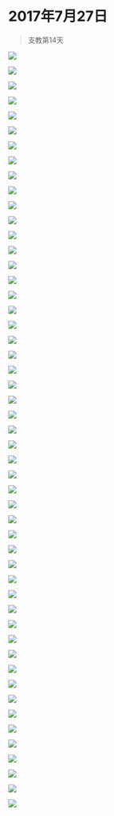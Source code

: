 <link href="../../../css/style.css" rel="stylesheet" >

# 2017年7月27日

> 支教第14天

![](https://yumiao.static.twesix.cn/image/2017/07/27/IMG_0698.PNG)

![](https://yumiao.static.twesix.cn/image/2017/07/27/IMG_0699.jpg)

![](https://yumiao.static.twesix.cn/image/2017/07/27/IMG_0700.jpg)

![](https://yumiao.static.twesix.cn/image/2017/07/27/IMG_0701.jpg)

![](https://yumiao.static.twesix.cn/image/2017/07/27/IMG_0702.jpg)

![](https://yumiao.static.twesix.cn/image/2017/07/27/IMG_0703.jpg)

![](https://yumiao.static.twesix.cn/image/2017/07/27/IMG_0704.jpg)

![](https://yumiao.static.twesix.cn/image/2017/07/27/IMG_0705.jpg)

![](https://yumiao.static.twesix.cn/image/2017/07/27/IMG_0706.jpg)

![](https://yumiao.static.twesix.cn/image/2017/07/27/IMG_0707.jpg)

![](https://yumiao.static.twesix.cn/image/2017/07/27/IMG_0708.jpg)

![](https://yumiao.static.twesix.cn/image/2017/07/27/IMG_0709.jpg)

![](https://yumiao.static.twesix.cn/image/2017/07/27/IMG_0710.jpg)

![](https://yumiao.static.twesix.cn/image/2017/07/27/IMG_0711.jpg)

![](https://yumiao.static.twesix.cn/image/2017/07/27/IMG_0712.jpg)

![](https://yumiao.static.twesix.cn/image/2017/07/27/IMG_0713.jpg)

![](https://yumiao.static.twesix.cn/image/2017/07/27/IMG_0714.jpg)

![](https://yumiao.static.twesix.cn/image/2017/07/27/IMG_0715.jpg)

![](https://yumiao.static.twesix.cn/image/2017/07/27/IMG_0716.jpg)

![](https://yumiao.static.twesix.cn/image/2017/07/27/IMG_0717.jpg)

![](https://yumiao.static.twesix.cn/image/2017/07/27/IMG_0718.jpg)

![](https://yumiao.static.twesix.cn/image/2017/07/27/IMG_0719.jpg)

![](https://yumiao.static.twesix.cn/image/2017/07/27/IMG_0720.jpg)

![](https://yumiao.static.twesix.cn/image/2017/07/27/IMG_0892.PNG)

![](https://yumiao.static.twesix.cn/image/2017/07/27/IMG_0893.PNG)

![](https://yumiao.static.twesix.cn/image/2017/07/27/IMG_0894.PNG)

![](https://yumiao.static.twesix.cn/image/2017/07/27/IMG_0895.PNG)

![](https://yumiao.static.twesix.cn/image/2017/07/27/IMG_0895.JPG)

![](https://yumiao.static.twesix.cn/image/2017/07/27/IMG_0896.JPG)

![](https://yumiao.static.twesix.cn/image/2017/07/27/IMG_0897.JPG)

![](https://yumiao.static.twesix.cn/image/2017/07/27/IMG_0898.JPG)

![](https://yumiao.static.twesix.cn/image/2017/07/27/IMG_0899.JPG)

![](https://yumiao.static.twesix.cn/image/2017/07/27/IMG_0900.JPG)

![](https://yumiao.static.twesix.cn/image/2017/07/27/IMG_0901.JPG)

![](https://yumiao.static.twesix.cn/image/2017/07/27/IMG_0902.JPG)

![](https://yumiao.static.twesix.cn/image/2017/07/27/IMG_0903.JPG)

![](https://yumiao.static.twesix.cn/image/2017/07/27/IMG_0904.JPG)

![](https://yumiao.static.twesix.cn/image/2017/07/27/IMG_0905.PNG)

![](https://yumiao.static.twesix.cn/image/2017/07/27/IMG_0906.JPG)

![](https://yumiao.static.twesix.cn/image/2017/07/27/IMG_0907.JPG)

![](https://yumiao.static.twesix.cn/image/2017/07/27/IMG_0908.JPG)

![](https://yumiao.static.twesix.cn/image/2017/07/27/IMG_0909.PNG)

![](https://yumiao.static.twesix.cn/image/2017/07/27/IMG_0910.JPG)

![](https://yumiao.static.twesix.cn/image/2017/07/27/IMG_0911.JPG)

![](https://yumiao.static.twesix.cn/image/2017/07/27/IMG_0912.JPG)

![](https://yumiao.static.twesix.cn/image/2017/07/27/IMG_0913.JPG)

![](https://yumiao.static.twesix.cn/image/2017/07/27/IMG_0914.JPG)

![](https://yumiao.static.twesix.cn/image/2017/07/27/IMG_0915.JPG)

![](https://yumiao.static.twesix.cn/image/2017/07/27/IMG_0916.JPG)

![](https://yumiao.static.twesix.cn/image/2017/07/27/IMG_0917.JPG)

![](https://yumiao.static.twesix.cn/image/2017/07/27/IMG_0917.JPG)


<script src="../../../js/x-oss-process.js"></script>
